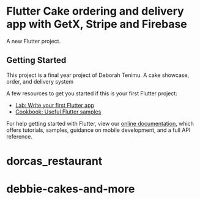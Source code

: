 # Flutter Cake ordering and delivery app with GetX, Stripe and Firebase

A new Flutter project.

## Getting Started

This project is a final year project of Deborah Tenimu. A cake showcase, order, and delivery system

A few resources to get you started if this is your first Flutter project:

- [Lab: Write your first Flutter app](https://flutter.dev/docs/get-started/codelab)
- [Cookbook: Useful Flutter samples](https://flutter.dev/docs/cookbook)

For help getting started with Flutter, view our
[online documentation](https://flutter.dev/docs), which offers tutorials,
samples, guidance on mobile development, and a full API reference.
# dorcas_restaurant
# debbie-cakes-and-more

